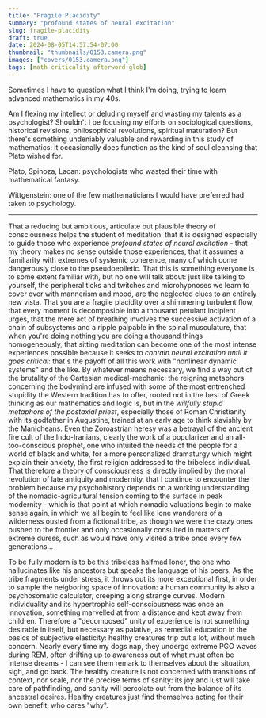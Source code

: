 ```yaml
---
title: "Fragile Placidity"
summary: "profound states of neural excitation"
slug: fragile-placidity
draft: true
date: 2024-08-05T14:57:54-07:00
thumbnail: "thumbnails/0153.camera.png"
images: ["covers/0153.camera.png"]
tags: [math criticality afterword glob]
---
```


Sometimes I have to question what I think I'm doing, trying to learn advanced mathematics in my 40s.

Am I flexing my intellect or deluding myself and wasting my talents as a psychologist? Shouldn't I be focusing my efforts on sociological questions, historical revisions, philosophical revolutions, spiritual maturation? But there's something undeniably valuable and rewarding in this study of mathematics: it occasionally does function as the kind of soul cleansing that Plato wished for.

Plato, Spinoza, Lacan: psychologists who wasted their time with mathematical fantasy.

Wittgenstein: one of the few mathematicians I would have preferred had taken to psychology.

---

That a reducing but ambitious, articulate but plausible theory of consciousness helps the student of meditation: that it is designed especially to guide those who experience *profound states of neural excitation* - that my theory makes no sense outside those experiences, that it assumes a familiarity with extremes of systemic coherence, many of which come dangerously close to the pseudoepiletic. That this is something everyone is to some extent familiar with, but no one will talk about: just like talking to yourself, the peripheral ticks and twitches and microhypnoses we learn to cover over with mannerism and mood, are the neglected clues to an entirely new vista. That you are a fragile placidity over a shimmering turbulent flow, that every moment is decomposible into a thousand petulant incipient urges, that the mere act of breathing involves the successive activation of a chain of subsystems and a ripple palpable in the spinal musculature, that when you're doing nothing you are doing a thousand things homogeneously, that sitting meditation can become one of the most intense experiences possible because it seeks to *contain neural excitation until it goes critical*: that's the payoff of all this work with "nonlinear dynamic systems" and the like. By whatever means necessary, we find a way out of the brutality of the Cartesian medical-mechanic: the reigning metaphors concerning the bodymind are infused with some of the most entrenched stupidity the Western tradition has to offer, rooted not in the best of Greek thinking as our mathematics and logic is, but in the *willfully stupid metaphors of the postaxial priest*, especially those of Roman Christianity with its godfather in Augustine, trained at an early age to think slavishly by the Manicheans. Even the Zoroastrian heresy was a betrayal of the ancient fire cult of the Indo-Iranians, clearly the work of a popularizer and an all-too-conscious prophet, one who intuited the needs of the people for a world of black and white, for a more personalized dramaturgy which might explain their anxiety, the first religion addressed to the tribeless individual. That therefore a theory of consciousness is directly implied by the moral revolution of late antiquity and modernity, that I continue to encounter the problem because my psychohistory depends on a working understanding of the nomadic-agricultural tension coming to the surface in peak modernity - which is that point at which nomadic valuations begin to make sense again, in which we all begin to feel like lone wanderers of a wilderness ousted from a fictional tribe, as though we were the crazy ones pushed to the frontier and only occasionally consulted in matters of extreme duress, such as would have only visited a tribe once every few generations...

To be fully modern is to be this tribeless halfmad loner, the one who hallucinates like his ancestors but speaks the language of his peers. As the tribe fragments under stress, it throws out its more exceptional first, in order to sample the neigboring space of innovation: a human community is also a psychosomatic calculator, creeping along strange curves. Modern individuality and its hypertrophic self-consciousness was once an innovation, something marvelled at from a distance and kept away from children. Therefore a "decomposed" unity of experience is not something desirable in itself, but necessary as palative, as remedial education in the basics of subjective elasticity: healthy creatures trip out a lot, without much concern. Nearly every time my dogs nap, they undergo extreme PGO waves during REM, often drifting up to awareness out of what must often be intense dreams - I can see them remark to themselves about the situation, sigh, and go back. The healthy creature is not concerned with transitions of context, nor scale, nor the precise terms of sanity: its joy and lust will take care of pathfinding, and sanity will percolate out from the balance of its ancestral desires. Healthy creatures just find themselves acting for their own benefit, who cares "why".
